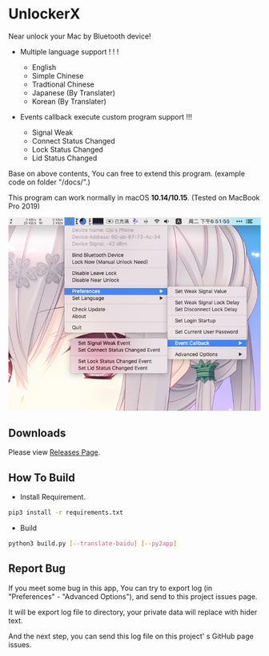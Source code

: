 # UnlockerX

Near unlock your Mac by Bluetooth device!

* Multiple language support ! ! !
  * English
  * Simple Chinese
  * Tradtional Chinese
  * Japanese (By Translater)
  * Korean (By Translater)

* Events callback execute custom program support !!!
  * Signal Weak
  * Connect Status Changed
  * Lock Status Changed
  * Lid Status Changed

Base on above contents, You can free to extend this program. (example code on folder "/docs/".)

This program can work normally in macOS **10.14/10.15**. (Tested on MacBook Pro 2019)

![Thumbnail](docs/img/thumbnail_en.png)

## Downloads

Please view [Releases Page](../../releases).

## How To Build

* Install Requirement.

```bash
pip3 install -r requirements.txt
```

* Build

```bash
python3 build.py [--translate-baidu] [--py2app]
```

## Report Bug

If you meet some bug in this app, You can try to export log (in "Preferences" - "Advanced Options"), and send to this project issues page.

It will be export log file to directory, your private data will replace with hider text.

And the next step, you can send this log file on this project' s GitHub page issues.
